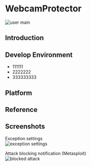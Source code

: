 # WebcamProtector
![user main](https://github.com/clavis0x/WebcamProtector/blob/master/screenshot/1.png)
## Introduction

## Develop Environment
* 111111
* 2222222
* 333333333

## Platform

## Reference

## Screenshots
Exception settings  
![exception settings](https://github.com/clavis0x/WebcamProtector/blob/master/screenshot/2.png)  

Attack blocking notification (Metasploit)  
![blocked attack](https://github.com/clavis0x/WebcamProtector/blob/master/screenshot/3.png)

